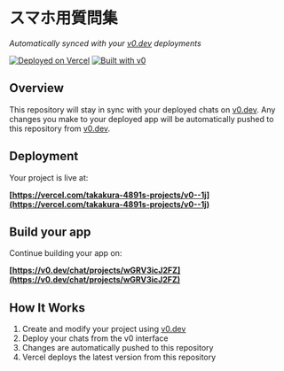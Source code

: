 # スマホ用質問集

*Automatically synced with your [v0.dev](https://v0.dev) deployments*

[![Deployed on Vercel](https://img.shields.io/badge/Deployed%20on-Vercel-black?style=for-the-badge&logo=vercel)](https://vercel.com/takakura-4891s-projects/v0--1j)
[![Built with v0](https://img.shields.io/badge/Built%20with-v0.dev-black?style=for-the-badge)](https://v0.dev/chat/projects/wGRV3icJ2FZ)

## Overview

This repository will stay in sync with your deployed chats on [v0.dev](https://v0.dev).
Any changes you make to your deployed app will be automatically pushed to this repository from [v0.dev](https://v0.dev).

## Deployment

Your project is live at:

**[https://vercel.com/takakura-4891s-projects/v0--1j](https://vercel.com/takakura-4891s-projects/v0--1j)**

## Build your app

Continue building your app on:

**[https://v0.dev/chat/projects/wGRV3icJ2FZ](https://v0.dev/chat/projects/wGRV3icJ2FZ)**

## How It Works

1. Create and modify your project using [v0.dev](https://v0.dev)
2. Deploy your chats from the v0 interface
3. Changes are automatically pushed to this repository
4. Vercel deploys the latest version from this repository
